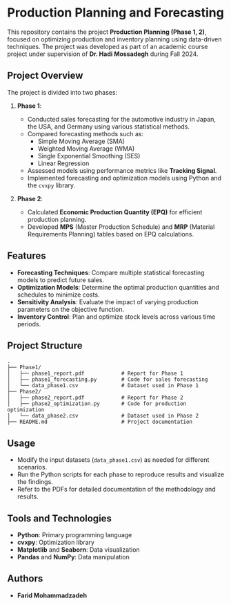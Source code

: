 # Production Planning and Forecasting

This repository contains the project **Production Planning (Phase 1, 2)**, focused on optimizing production and inventory planning using data-driven techniques. The project was developed as part of an academic course project under supervision of **Dr. Hadi Mossadegh** during Fall 2024.

## Project Overview

The project is divided into two phases:
1. **Phase 1**:
   - Conducted sales forecasting for the automotive industry in Japan, the USA, and Germany using various statistical methods.
   - Compared forecasting methods such as:
     - Simple Moving Average (SMA)
     - Weighted Moving Average (WMA)
     - Single Exponential Smoothing (SES)
     - Linear Regression
   - Assessed models using performance metrics like **Tracking Signal**.
   - Implemented forecasting and optimization models using Python and the `cvxpy` library.

2. **Phase 2**:
   - Calculated **Economic Production Quantity (EPQ)** for efficient production planning.
   - Developed **MPS** (Master Production Schedule) and **MRP** (Material Requirements Planning) tables based on EPQ calculations.

## Features

- **Forecasting Techniques**: Compare multiple statistical forecasting models to predict future sales.
- **Optimization Models**: Determine the optimal production quantities and schedules to minimize costs.
- **Sensitivity Analysis**: Evaluate the impact of varying production parameters on the objective function.
- **Inventory Control**: Plan and optimize stock levels across various time periods.

## Project Structure

```
.
├── Phase1/
│   ├── phase1_report.pdf            # Report for Phase 1
│   ├── phase1_forecasting.py        # Code for sales forecasting
│   └── data_phase1.csv              # Dataset used in Phase 1
├── Phase2/
│   ├── phase2_report.pdf            # Report for Phase 2
│   ├── phase2_optimization.py       # Code for production optimization
│   └── data_phase2.csv              # Dataset used in Phase 2
├── README.md                        # Project documentation
```

## Usage

- Modify the input datasets (`data_phase1.csv`) as needed for different scenarios.
- Run the Python scripts for each phase to reproduce results and visualize the findings.
- Refer to the PDFs for detailed documentation of the methodology and results.

## Tools and Technologies

- **Python**: Primary programming language
- **cvxpy**: Optimization library
- **Matplotlib** and **Seaborn**: Data visualization
- **Pandas** and **NumPy**: Data manipulation

## Authors

- **Farid Mohammadzadeh**

